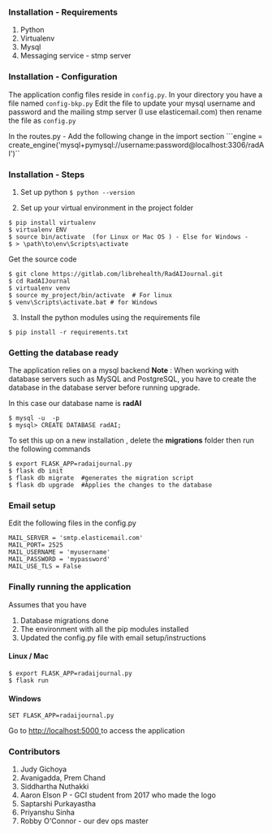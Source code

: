 ### Installation - Requirements 
1. Python 
2. Virtualenv 
3. Mysql 
4. Messaging service - stmp server


### Installation - Configuration 

The application config files reside in  ```config.py```.  In your directory you have a file named ```config-bkp.py```
Edit the file to update your mysql username and password and the mailing stmp server (I use elasticemail.com) then rename the file as  ```config.py```

In the routes.py - Add the following change in the import section 
```engine = create_engine('mysql+pymysql://username:password@localhost:3306/radAI')``


### Installation - Steps

1. Set up python 
```$ python --version```

2. Set up your virtual environment in the project folder
```
$ pip install virtualenv
$ virtualenv ENV
$ source bin/activate  (for Linux or Mac OS ) - Else for Windows - 
$ > \path\to\env\Scripts\activate
```

Get the source code 
```
$ git clone https://gitlab.com/librehealth/RadAIJournal.git
$ cd RadAIJournal
$ virtualenv venv  
$ source my_project/bin/activate  # For linux
$ venv\Scripts\activate.bat # for Windows 
```

3. Install the python modules using the requirements file
```
$ pip install -r requirements.txt
```

### Getting the database ready 

The application relies on a  mysql backend 
**Note** : When working with database servers such as MySQL and PostgreSQL, you have to create the database in the database server before running upgrade.

In this case our database name is **radAI**
```
$ mysql -u  -p
$ mysql> CREATE DATABASE radAI;
```

To set this up on a new installation , delete the **migrations** folder  then run the following commands

```
$ export FLASK_APP=radaijournal.py 
$ flask db init
$ flask db migrate  #generates the migration script 
$ flask db upgrade  #Applies the changes to the database 
```

### Email setup 
Edit the following files in the config.py
```
MAIL_SERVER = 'smtp.elasticemail.com'
MAIL_PORT= 2525
MAIL_USERNAME = 'myusername'
MAIL_PASSWORD = 'mypassword'
MAIL_USE_TLS = False
```

### Finally running the application 

Assumes that you have 
1. Database migrations done 
2. The environment with all the pip modules installed 
3. Updated the config.py file with email setup/instructions

#### Linux / Mac
```
$ export FLASK_APP=radaijournal.py
$ flask run
```

#### Windows 
```
SET FLASK_APP=radaijournal.py
```

Go to <a href="http://localhost:5000"> http://localhost:5000 </a>to access the application

### Contributors 
1. Judy Gichoya 
2. Avanigadda, Prem Chand 
3. Siddhartha Nuthakki 
4. Aaron Elson P - GCI student from 2017 who made the logo
5. Saptarshi Purkayastha
6. Priyanshu Sinha
7. Robby O'Connor - our dev ops master 